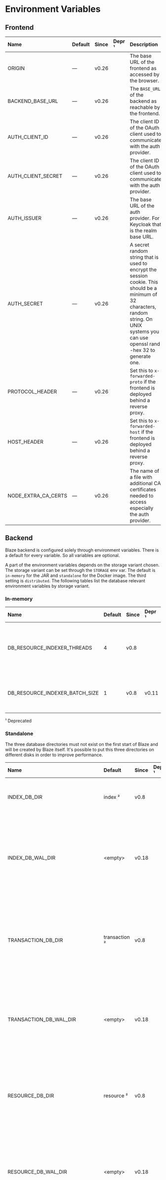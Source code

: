 # Environment Variables

## Frontend

| Name                | Default | Since | Depr ¹ | Description                                                                                                                                                                                    |
|:--------------------|:--------|:------|:-------|:-----------------------------------------------------------------------------------------------------------------------------------------------------------------------------------------------|
| ORIGIN              | —       | v0.26 |        | The base URL of the frontend as accessed by the browser.                                                                                                                                       |
| BACKEND_BASE_URL    | —       | v0.26 |        | The `BASE_URL` of the backend as reachable by the frontend.                                                                                                                                    |
| AUTH_CLIENT_ID      | —       | v0.26 |        | The client ID of the OAuth client used to communicate with the auth provider.                                                                                                                  |
| AUTH_CLIENT_SECRET  | —       | v0.26 |        | The client ID of the OAuth client used to communicate with the auth provider.                                                                                                                  |
| AUTH_ISSUER         | —       | v0.26 |        | The base URL of the auth provider. For Keycloak that is the realm base URL.                                                                                                                    |
| AUTH_SECRET         | —       | v0.26 |        | A secret random string that is used to encrypt the session cookie. This should be a minimum of 32 characters, random string. On UNIX systems you can use openssl rand -hex 32 to generate one. |
| PROTOCOL_HEADER     | —       | v0.26 |        | Set this to `x-forwarded-proto` if the frontend is deployed behind a reverse proxy.                                                                                                            |
| HOST_HEADER         | —       | v0.26 |        | Set this to `x-forwarded-host` if the frontend is deployed behind a reverse proxy.                                                                                                             |
| NODE_EXTRA_CA_CERTS | —       | v0.26 |        | The name of a file with additional CA certificates needed to access especially the auth provider.                                                                                              |

## Backend

Blaze backend is configured solely through environment variables. There is a default for every variable. So all variables are optional. 

A part of the environment variables depends on the storage variant chosen. The storage variant can be set through the `STORAGE` env var. The default is `in-memory` for the JAR and `standalone` for the Docker image. The third setting is `distributed`. The following tables list the database relevant environment variables by storage variant.

### In-memory

| Name                           | Default | Since | Depr ¹ | Description                                                                             |
|:-------------------------------|:--------|:------|:-------|:----------------------------------------------------------------------------------------|
| DB_RESOURCE_INDEXER_THREADS    | 4       | v0.8  |        | The number threads used for indexing resources. Try 8 or 16 depending on your hardware. |
| DB_RESOURCE_INDEXER_BATCH_SIZE | 1       | v0.8  | v0.11  | The number of resources which are indexed in a batch. (Deprecated)                      |

¹ Deprecated

### Standalone

The three database directories must not exist on the first start of Blaze and will be created by Blaze itself. It's possible to put this three directories on different disks in order to improve performance.

| Name                           | Default       | Since | Depr ¹ | Description                                                                                                                                      |
|:-------------------------------|:--------------|:------|:-------|:-------------------------------------------------------------------------------------------------------------------------------------------------|
| INDEX_DB_DIR                   | index ²       | v0.8  |        | The directory were the index database files are stored.                                                                                          |
| INDEX_DB_WAL_DIR               | \<empty\>     | v0.18 |        | The directory were the index database write ahead log (WAL) files are stored. Empty means same dir as database files.                            |
| TRANSACTION_DB_DIR             | transaction ² | v0.8  |        | The directory were the transaction log files are stored. This directory must not exist on the first start of Blaze and will be created by Blaze. |
| TRANSACTION_DB_WAL_DIR         | \<empty\>     | v0.18 |        | The directory were the transaction log write ahead log (WAL) files are stored. Empty means same dir as database files.                           |
| RESOURCE_DB_DIR                | resource ²    | v0.8  |        | The directory were the resource files are stored. This directory must not exist on the first start of Blaze and will be created by               |
| RESOURCE_DB_WAL_DIR            | \<empty\>     | v0.18 |        | The directory were the resource write ahead log (WAL) files are stored. Empty means same dir as database files.                                  |
| DB_BLOCK_CACHE_SIZE            | 128           | v0.8  |        | The size of the [block cache][2] of the DB in MiB. This cache is outside of the JVM heap.                                                        |
| DB_RESOURCE_CACHE_SIZE         | 100000        | v0.8  |        | The size of the resource cache of the DB in number of resources.                                                                                 |
| DB_MAX_BACKGROUND_JOBS         | 4             | v0.8  |        | The maximum number of the [background jobs][3] used for DB compactions.                                                                          |
| DB_RESOURCE_INDEXER_THREADS    | 4             | v0.8  |        | The number threads used for indexing resources. Try 8 or 16 depending on your hardware.                                                          |
| DB_RESOURCE_INDEXER_BATCH_SIZE | 1             | v0.8  | v0.11  | The number of resources which are indexed in a batch. (Deprecated)                                                                               |
| DB_RESOURCE_STORE_KV_THREADS   | 4             | v0.17 |        | The number of threads used for reading and writing resources.                                                                                    |

¹ Deprecated, ² In the JAR variant. The Docker image uses a directory below the `/app/data` directory.

### Distributed

The distributed storage variant only uses the index database locally. 

| Name                               | Default        | Since | Depr ¹ | Description                                                                                                                                          |
|:-----------------------------------|:---------------|:------|:-------|:-----------------------------------------------------------------------------------------------------------------------------------------------------|
| INDEX_DB_DIR                       | index ²        | v0.8  |        | The directory were the index database files are stored.                                                                                              |
| INDEX_DB_WAL_DIR                   | \<empty\>      | v0.18 |        | The directory were the index database write ahead log (WAL) files are stored. Empty means same dir as database files.                                |
| DB_BLOCK_CACHE_SIZE                | 128            | v0.8  |        | The size of the [block cache][2] of the DB in MiB. This cache is outside of the JVM heap.                                                            |
| DB_RESOURCE_CACHE_SIZE             | 100000         | v0.8  |        | The size of the resource cache of the DB in number of resources.                                                                                     |
| DB_MAX_BACKGROUND_JOBS             | 4              | v0.8  |        | The maximum number of the [background jobs][3] used for DB compactions.                                                                              |
| DB_RESOURCE_INDEXER_THREADS        | 4              | v0.8  |        | The number threads used for indexing resources. Try 8 or 16 depending on your hardware.                                                              |
| DB_RESOURCE_INDEXER_BATCH_SIZE     | 1              | v0.8  | v0.11  | The number of resources which are indexed in a batch. (Deprecated)                                                                                   |
| DB_RESOURCE_STORE_KV_THREADS       | 4              | v0.17 |        | The number threads used for reading and writing resources.                                                                                           |
| DB_KAFKA_BOOTSTRAP_SERVERS         | localhost:9092 | v0.8  |        | A comma separated list of bootstrap servers for the Kafka transaction log.                                                                           |
| DB_KAFKA_MAX_REQUEST_SIZE          | 1048576        | v0.8  |        | The maximum size of a encoded transaction able to send to the Kafka transaction log in bytes.                                                        |
| DB_KAFKA_COMPRESSION_TYPE          | snappy         | v0.11 |        | The compression type for transaction data generated by the producer. Valid values are `none`, `gzip`, `snappy`, `lz4`, or `zstd`.                    |
| DB_KAFKA_SECURITY_PROTOCOL         | PLAINTEXT      | v0.11 |        | Protocol used to communicate with brokers. Valid values are: PLAINTEXT and SSL.                                                                      |
| DB_KAFKA_SSL_TRUSTSTORE_LOCATION   | —              | v0.11 |        | The location of the trust store file.                                                                                                                |
| DB_KAFKA_SSL_TRUSTSTORE_PASSWORD   | —              | v0.11 |        | The password for the trust store file. If a password is not set, trust store file configured will still be used, but integrity checking is disabled. |
| DB_KAFKA_SSL_KEYSTORE_LOCATION     | —              | v0.11 |        | The location of the key store file. This is optional for client and can be used for two-way authentication for client.                               |
| DB_KAFKA_SSL_KEYSTORE_PASSWORD     | —              | v0.11 |        | The store password for the key store file. This is optional for client and only needed if DB_KAFKA_SSL_KEYSTORE_LOCATION is configured.              |
| DB_KAFKA_SSL_KEY_PASSWORD          | —              | v0.11 |        | The password of the private key in the key store file. This is required for clients only if two-way authentication is configured.                    |
| DB_CASSANDRA_CONTACT_POINTS        | localhost:9042 | v0.8  |        | A comma separated list of contact points for the Cassandra resource store.                                                                           |
| DB_CASSANDRA_USERNAME              | cassandra      | v0.11 |        | The username for the Cassandra authentication.                                                                                                       |
| DB_CASSANDRA_PASSWORD              | cassandra      | v0.11 |        | The password for the Cassandra authentication.                                                                                                       |
| DB_CASSANDRA_KEY_SPACE             | blaze          | v0.8  |        | The Cassandra key space were the `resources` table is located.                                                                                       |
| DB_CASSANDRA_PUT_CONSISTENCY_LEVEL | TWO            | v0.8  |        | Cassandra consistency level for resource put (insert) operations. Has to be set to `ONE` on a non-replicated keyspace.                               |
| DB_CASSANDRA_REQUEST_TIMEOUT       | 2000           | v0.11 |        | Timeout in milliseconds for all requests to the Cassandra cluster.                                                                                   |

¹ Deprecated, ² In the JAR variant. The Docker image uses a directory below the `/app/data` directory.

More information about distributed deployment are available [here](distributed-backend.md). 

### Other Environment Variables

| Name                                    | Default                    | Since   | Depr ¹ | Description                                                                                                 |
|:----------------------------------------|:---------------------------|:--------|--------|:------------------------------------------------------------------------------------------------------------|
| PROXY_HOST                              | —                          | v0.6    | —      | REMOVED: use -Dhttp.proxyHost                                                                               |
| PROXY_PORT                              | —                          | v0.6    | —      | REMOVED: use -Dhttp.proxyPort                                                                               |
| PROXY_USER                              | —                          | v0.6.1  | —      | REMOVED: try [SOCKS Options][1]                                                                             |
| PROXY_PASSWORD                          | —                          | v0.6.1  | —      | REMOVED: try [SOCKS Options][1]                                                                             |
| CONNECTION_TIMEOUT                      | 5 s                        | v0.6.3  | —      | connection timeout for outbound HTTP requests                                                               |
| REQUEST_TIMEOUT                         | 30 s                       | v0.6.3  | —      | REMOVED                                                                                                     |
| TERM_SERVICE_URI                        | [http://tx.fhir.org/r4][6] | v0.6    | v0.11  | Base URI of the terminology service                                                                         |
| BASE_URL                                | `http://localhost:8080`    | —       | —      | The URL under which Blaze is accessible by clients.                                                         |
| CONTEXT_PATH                            | /fhir                      | v0.11   | —      | Context path under which the FHIR RESTful API will be accessible.                                           |
| SERVER_PORT                             | 8080                       | —       | —      | The port of the main HTTP server                                                                            |
| METRICS_SERVER_PORT                     | 8081                       | v0.6    | —      | The port of the Prometheus metrics server                                                                   |
| LOG_LEVEL                               | info                       | v0.6    | —      | one of trace, debug, info, warn or error                                                                    |
| JAVA_TOOL_OPTIONS                       | —                          | —       | —      | JVM options \(Docker only\)                                                                                 |
| FHIR_OPERATION_EVALUATE_MEASURE_THREADS | number of CPUs             | v0.8    | —      | The number threads used for $evaluate-measure executions.                                                   |
| FHIR_OPERATION_EVALUATE_MEASURE_TIMEOUT | 3600000 (1h)               | v0.19   | —      | Timeout in milliseconds for synchronous $evaluate-measure executions.                                       |
| OPENID_PROVIDER_URL                     | —                          | v0.11   | —      | [OpenID Connect][4] provider URL to enable [authentication][5]                                              |
| OPENID_CLIENT_TRUST_STORE               | —                          | v0.26   | —      | A PKCS #12 trust store containing CA certificates needed for the [OpenID Connect][4] provider.              |
| OPENID_CLIENT_TRUST_STORE_PASS          | —                          | v0.26   | —      | The password for the PKCS #12 trust store.                                                                  |
| ENFORCE_REFERENTIAL_INTEGRITY           | true                       | v0.14   | —      | Enforce referential integrity on resource create, update and delete.                                        |
| DB_SYNC_TIMEOUT                         | 10000                      | v0.15   | —      | Timeout in milliseconds for all reading FHIR interactions acquiring the newest database state.              |
| DB_SEARCH_PARAM_BUNDLE                  | —                          | v0.21   | —      | Name of a custom search parameter bundle file.                                                              |
| ENABLE_ADMIN_API                        | —                          | v0.26   | —      | Set to `true` if the optional Admin API should be enabled. Needed by the frontend.                          |
| CQL_EXPR_CACHE_SIZE                     | —                          | v0.28   | —      | Size of the CQL expression cache in MiB. This cache is part of the JVM heap. Will be disabled if not given. |
| CQL_EXPR_CACHE_REFRESH                  | PT24H                      | v0.28   | —      | The duration after which a Bloom filter of the CQL expression cache will be refreshed.                      |
| CQL_EXPR_CACHE_THREADS                  | 4                          | v0.28   | —      | The maximum number of parallel Bloom filter calculations for the CQL expression cache.                      |
| ALLOW_MULTIPLE_DELETE                   | false                      | v0.30   | —      | Allow deleting multiple resources using [Conditional Delete](../api.md#conditional-delete).                 |
| ENABLE_INTERACTION_DELETE_HISTORY       | -                          | v0.30.1 | —      | Enable the [Delete History](../api.md#delete-history) interaction.                                          |
| ENABLE_OPERATION_PATIENT_PURGE          | -                          | v0.30.1 | —      | Enable the [Operation \$purge on Patient](../api/operation-patient-purge.md).                               |
| ENABLE_TERMINOLOGY_SERVICE              | -                          | v0.31   | —      | Enable the [Terminology Service](../terminology-service.md).                                                |
| ENABLE_TERMINOLOGY_SNOMED_CT            | -                          | v0.31   | —      | Enable Snomed CT for the Terminology Service.                                                               |
| SNOMED_CT_RELEASE_PATH                  | -                          | v0.31   | —      | Path of an official Snomed CT release.                                                                      |

¹ Deprecated

#### BASE_URL

The [FHIR RESTful API](https://www.hl7.org/fhir/http.html) will be accessible under `BASE_URL/CONTEXT_PATH`. Possible `X-Forwarded-Host`, `X-Forwarded-Proto` and `Forwarded` request headers will override this URL.

#### FHIR_OPERATION_EVALUATE_MEASURE_THREADS

The number threads used for $evaluate-measure executions. The default is the number of available processors (CPUs). For measures that do not load lots of resources from disk the default is the right choice. However, if some of the measures load lots of resources directly from disk, it can be beneficial to set the number of threads to 2x or 4x the number of available processors. Be sure to increase `DB_RESOURCE_STORE_KV_THREADS` accordingly to be able to use the increased I/O capabilities. 

#### OPENID_CLIENT_TRUST_STORE

The PKCS #12 trust store has to be generated by the Java keytool. OpenSSL will not work.

```sh
keytool -importcert -storetype PKCS12 -keystore "trust-store.p12" \
  -storepass "..." -alias ca -file "cert.pem" -noprompt
```

#### ENFORCE_REFERENTIAL_INTEGRITY

It's enabled by default but can be disabled on proxy/middleware/secondary systems were a primary system ensures referential integrity.

#### DB_SYNC_TIMEOUT

All reading FHIR interactions have to acquire the last database state known at the time the request arrived in order to ensure [consistency](../consistency.md). That database state might not be ready immediately because indexing might be still undergoing. In such a situation, the request has to wait for the database state becoming available. If the database state won't be available before the timeout expires, a 503 Service Unavailable response will be returned. Please increase this timeout if you experience such 503 responses, and you are not able to improve indexing performance or lower transaction load.  

### Common JAVA_TOOL_OPTIONS

| Name             | Default | Since | Description                                                  |
|:-----------------|:--------|:------|:-------------------------------------------------------------|
| -Xmx4g           | -       |       | The maximum amount of heap memory.                           |
| -Dhttp.proxyHost | -       | v0.11 | The hostname of the proxy server for outbound HTTP requests. |
| -Dhttp.proxyPort | 80      | v0.11 | The port of the proxy server.                                |

[1]: <https://docs.oracle.com/en/java/javase/11/docs/api/java.base/java/net/doc-files/net-properties.html#Proxies>
[2]: <https://github.com/facebook/rocksdb/wiki/Setup-Options-and-Basic-Tuning#block-cache-size>
[3]: <https://github.com/facebook/rocksdb/wiki/Thread-Pool>
[4]: <https://openid.net/connect/>
[5]: <../authentication.md>
[6]: <http://tx.fhir.org/r4>

